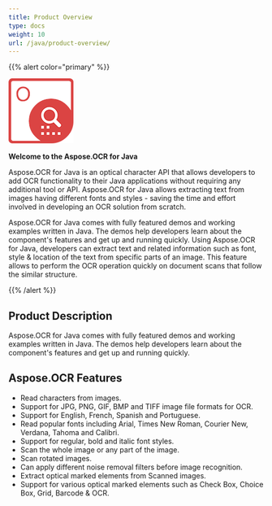 ```yaml
---
title: Product Overview
type: docs
weight: 10
url: /java/product-overview/
---
```


{{% alert color="primary" %}} 

![todo:image_alt_text](product-overview_1.png)

**Welcome to the Aspose.OCR for Java** 

Aspose.OCR for Java is an optical character API that allows developers to add OCR functionality to their Java applications without requiring any additional tool or API. Aspose.OCR for Java allows extracting text from images having different fonts and styles - saving the time and effort involved in developing an OCR solution from scratch.

Aspose.OCR for Java comes with fully featured demos and working examples written in Java. The demos help developers learn about the component's features and get up and running quickly. Using Aspose.OCR for Java, developers can extract text and related information such as font, style & location of the text from specific parts of an image. This feature allows to perform the OCR operation quickly on document scans that follow the similar structure.

{{% /alert %}} 
## **Product Description**
Aspose.OCR for Java comes with fully featured demos and working examples written in Java. The demos help developers learn about the component's features and get up and running quickly.
## **Aspose.OCR Features**
- Read characters from images.
- Support for JPG, PNG, GIF, BMP and TIFF image file formats for OCR.
- Support for English, French, Spanish and Portuguese.
- Read popular fonts including Arial, Times New Roman, Courier New, Verdana, Tahoma and Calibri.
- Support for regular, bold and italic font styles.
- Scan the whole image or any part of the image.
- Scan rotated images.
- Can apply different noise removal filters before image recognition.
- Extract optical marked elements from Scanned images.
- Support for various optical marked elements such as Check Box, Choice Box, Grid, Barcode & OCR.
